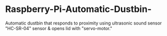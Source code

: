 # Raspberry-Pi-Automatic-Dustbin-
Automatic dustbin that responds to proximity using ultrasonic sound sensor "HC-SR-04" sensor &amp; opens lid with "servo-motor."
